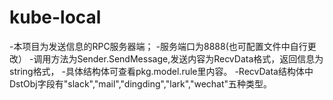 # kube-local
  -本项目为发送信息的RPC服务器端；
  -服务端口为8888(也可配置文件中自行更改）
  -调用方法为Sender.SendMessage,发送内容为RecvData格式，返回信息为string格式，
  -具体结构体可查看pkg.model.rule里内容。
  -RecvData结构体中DstObj字段有"slack","mail","dingding","lark","wechat"五种类型。
